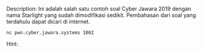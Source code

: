Description:
Ini adalah salah satu contoh soal Cyber Jawara 2019 dengan nama Starlight yang sudah dimodifikasi sedikit. Pembahasan dari soal yang terdahulu dapat dicari di internet.

`nc pwn.cyber.jawara.systems 1002`

Hint:
